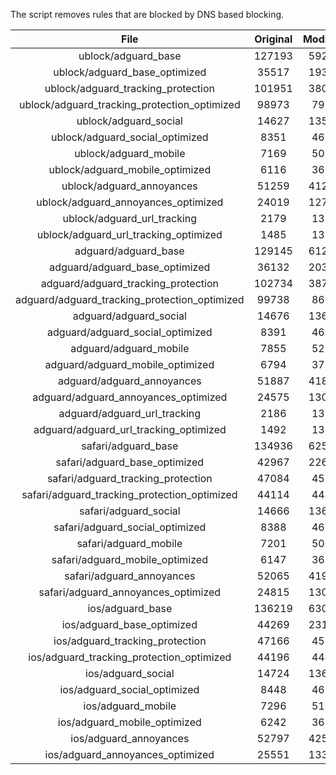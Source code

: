 The script removes rules that are blocked by DNS based blocking.


| File | Original | Modified |
|:----:|:-----:|:-----:|
| ublock/adguard_base | 127193 | 59261 |
| ublock/adguard_base_optimized | 35517 | 19320 |
| ublock/adguard_tracking_protection | 101951 | 38047 |
| ublock/adguard_tracking_protection_optimized | 98973 | 7973 |
| ublock/adguard_social | 14627 | 13574 |
| ublock/adguard_social_optimized | 8351 | 4633 |
| ublock/adguard_mobile | 7169 | 5036 |
| ublock/adguard_mobile_optimized | 6116 | 3601 |
| ublock/adguard_annoyances | 51259 | 41259 |
| ublock/adguard_annoyances_optimized | 24019 | 12704 |
| ublock/adguard_url_tracking | 2179 | 1327 |
| ublock/adguard_url_tracking_optimized | 1485 | 1324 |
| adguard/adguard_base | 129145 | 61282 |
| adguard/adguard_base_optimized | 36132 | 20365 |
| adguard/adguard_tracking_protection | 102734 | 38775 |
| adguard/adguard_tracking_protection_optimized | 99738 | 8688 |
| adguard/adguard_social | 14676 | 13630 |
| adguard/adguard_social_optimized | 8391 | 4677 |
| adguard/adguard_mobile | 7855 | 5216 |
| adguard/adguard_mobile_optimized | 6794 | 3774 |
| adguard/adguard_annoyances | 51887 | 41822 |
| adguard/adguard_annoyances_optimized | 24575 | 13000 |
| adguard/adguard_url_tracking | 2186 | 1334 |
| adguard/adguard_url_tracking_optimized | 1492 | 1331 |
| safari/adguard_base | 134936 | 62529 |
| safari/adguard_base_optimized | 42967 | 22613 |
| safari/adguard_tracking_protection | 47084 | 4585 |
| safari/adguard_tracking_protection_optimized | 44114 | 4441 |
| safari/adguard_social | 14666 | 13614 |
| safari/adguard_social_optimized | 8388 | 4664 |
| safari/adguard_mobile | 7201 | 5072 |
| safari/adguard_mobile_optimized | 6147 | 3631 |
| safari/adguard_annoyances | 52065 | 41924 |
| safari/adguard_annoyances_optimized | 24815 | 13079 |
| ios/adguard_base | 136219 | 63033 |
| ios/adguard_base_optimized | 44269 | 23116 |
| ios/adguard_tracking_protection | 47166 | 4593 |
| ios/adguard_tracking_protection_optimized | 44196 | 4449 |
| ios/adguard_social | 14724 | 13646 |
| ios/adguard_social_optimized | 8448 | 4678 |
| ios/adguard_mobile | 7296 | 5116 |
| ios/adguard_mobile_optimized | 6242 | 3672 |
| ios/adguard_annoyances | 52797 | 42551 |
| ios/adguard_annoyances_optimized | 25551 | 13390 |